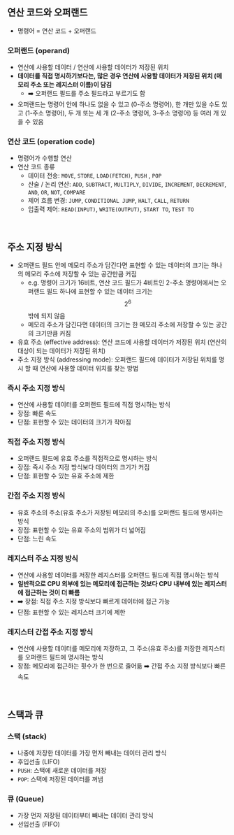 ## 연산 코드와 오퍼랜드
- 명령어 = 연산 코드 + 오퍼랜드
### 오퍼랜드 (operand)
- 연산에 사용할 데이터 / 연산에 사용할 데이터가 저장된 위치
- **데이터를 직접 명시하기보다는, 많은 경우 연산에 사용할 데이터가 저장된 위치 (메모리 주소 또는 레지스터 이름)이 담김**
  - ➡️ 오퍼랜드 필드를 주소 필드라고 부르기도 함
- 오퍼랜드는 명령어 안에 하나도 없을 수 있고 (0-주소 명령어), 한 개만 있을 수도 있고 (1-주소 명령어), 두 개 또는 세 개 (2-주소 명령어, 3-주소 명령어) 등 여러 개 있을 수 있음
### 연산 코드 (operation code)
- 명령어가 수행할 연산
- 연산 코드 종류
  - 데이터 전송: `MOVE`, `STORE`, `LOAD(FETCH)`, `PUSH` , `POP`
  - 산술 / 논리 연산: `ADD`, `SUBTRACT`, `MULTIPLY`, `DIVIDE`, `INCREMENT`, `DECREMENT`, `AND`, `OR`, `NOT`, `COMPARE`
  - 제어 흐름 변경: `JUMP`, `CONDITIONAL JUMP`, `HALT`, `CALL`, `RETURN`
  - 입출력 제어: `READ(INPUT)`, `WRITE(OUTPUT)`, `START TO`, `TEST TO`
<br/>

## 주소 지정 방식
- 오퍼랜드 필드 안에 메모리 주소가 담긴다면 표현할 수 있는 데이터의 크기는 하나의 메모리 주소에 저장할 수 있는 공간만큼 커짐
  - e.g. 명령어 크기가 16비트, 연산 코드 필드가 4비트인 2-주소 명령어에서는 오퍼랜드 필드 하나에 표현할 수 있는 데이터 크기는 $$2^6$$ 밖에 되지 않음
  - 메모리 주소가 담긴다면 데이터의 크기는 한 메모리 주소에 저장할 수 있는 공간의 크기만큼 커짐 
- 유효 주소 (effective address): 연산 코드에 사용할 데이터가 저장된 위치 (연산의 대상이 되는 데이터가 저장된 위치)
- 주소 지정 방식 (addressing mode): 오퍼랜드 필드에 데이터가 저장된 위치를 명시 할 때 연산에 사용할 데이터 위치를 찾는 방법
### 즉시 주소 지정 방식
- 연산에 사용할 데이터를 오퍼랜드 필드에 직접 명시하는 방식
- 장점: 빠른 속도
- 단점: 표현할 수 있는 데이터의 크기가 작아짐 
### 직접 주소 지정 방식
- 오퍼랜드 필드에 유효 주소를 직접적으로 명시하는 방식
- 장점: 즉시 주소 지정 방식보다 데이터의 크기가 커짐
- 단점: 표현할 수 있는 유효 주소에 제한
### 간접 주소 지정 방식
- 유효 주소의 주소(유효 주소가 저장된 메모리의 주소)를 오퍼랜드 필드에 명시하는 방식
- 장점: 표현할 수 있는 유효 주소의 범위가 더 넓어짐
- 단점: 느린 속도
### 레지스터 주소 지정 방식
- 연산에 사용할 데이터를 저장한 레지스터를 오퍼랜드 필드에 직접 명시하는 방식 
- **일반적으로 CPU 외부에 있는 메모리에 접근하는 것보다 CPU 내부에 있는 레지스터에 접근하는 것이 더 빠름**
- ➡️ 장점: 직접 주소 지정 방식보다 빠르게 데이터에 접근 가능
- 단점: 표현할 수 있는 레지스터 크기에 제한
### 레지스터 간접 주소 지정 방식
- 연산에 사용할 데이터를 메모리에 저장하고, 그 주소(유효 주소)를 저장한 레지스터를 오퍼랜드 필드에 명시하는 방식
- 장점: 메모리에 접근하는 횟수가 한 번으로 줄어듦 ➡️ 간접 주소 지정 방식보다 빠른 속도
<br/>

## 스택과 큐
### 스택 (stack)
- 나중에 저장한 데이터를 가장 먼저 빼내는 데이터 관리 방식
- 후입선출 (LIFO)
- `PUSH`: 스택에 새로운 데이터를 저장
- `POP`: 스택에 저장된 데이터를 꺼냄
### 큐 (Queue)
- 가장 먼저 저장된 데이터부터 빼내는 데이터 관리 방식
- 선입선출 (FIFO)
